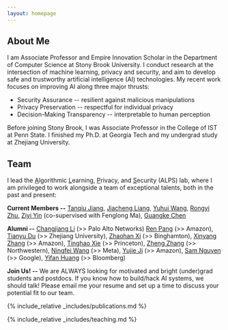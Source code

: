 ```yaml
---
layout: homepage
---
```


## About Me

I am Associate Professor and Empire Innovation Scholar in the Department of Computer Science at Stony Brook University. I conduct research at the intersection of machine learning, privacy and security, and aim to develop safe and trustworthy artificial intelligence (AI) technologies. My recent work focuses on improving AI along three major thrusts:

* Security Assurance -- resilient against malicious manipulations
* Privacy Preservation -- respectful for individual privacy
* Decision-Making Transparency -- interpretable to human perception

Before joining Stony Brook, I was Associate Professor in the College of IST at Penn State. I finished my Ph.D. at Georgia Tech and my undergrad study at Zhejiang University.

<!-- ## News



- <label class="paper_label_style">Editorship</label> Ting is assigned the associate editor of ACM Transactions on Intelligent Systems and Technology.
- <label class="info_label_style">Award</label>  [AutoML in the Wild](https://dl.acm.org/doi/abs/10.1145/3544548.3581082) received the CHI'23 Best Paper Honorable Mention.
- <label class="fund_label_style">Grant</label> NSF award to support our research on <a href="https://www.nsf.gov/awardsearch/showAward?AWD_ID=2212323">the Security Risks of AutoML</a>. Thank you, NSF!
- <label class="info_label_style">Award</label> [Android App Analysis](https://dl.acm.org/doi/10.1145/3533767.3534410) received the ACM SIGSOFT Distinguished Paper award! -->

## Team

I lead the <ins>A</ins>lgorithmic <ins>L</ins>earning, <ins>P</ins>rivacy, and <ins>S</ins>ecurity (ALPS) lab, where I am privileged to work alongside a team of exceptional talents, both in the past and present:

**Current Members --** [Tanqiu Jiang](https://tanqiujiang.github.io/), [Jiacheng Liang](https://jackpurcell.github.io/), [Yuhui Wang](https://scholar.google.com/citations?user=eJgbw-oAAAAJ&hl=en), [Rongyi Zhu](https://scholar.google.com/citations?user=MA1MmFAAAAAJ&hl=zh-CN), [Ziyi Yin](https://ist.psu.edu/directory/zmy5171) (co-supervised with Fenglong Ma), [Guangke Chen](https://guangkechen.site/)


**Alumni --** [Changjiang Li](https://meet-cjli.github.io/) (>> Palo Alto Networks) [Ren Pang](https://ain-soph.github.io/) (>> Amazon), [Tianyu Du](https://tydusky.github.io/) (>> Zhejiang University), [Zhaohan Xi](https://zhaohan-xi.github.io/) (>> Binghamton), [Xinyang Zhang](https://www.linkedin.com/in/xinyang-zhang-4580b8b7) (>> Amazon), [Tinghao Xie](https://tinghaoxie.com/) (>> Princeton), [Zheng Zhang](https://secantzhang.github.io) (>> Northwestern), [Ningfei Wang](https://www.linkedin.com/in/ningfei-wang-569a91156) (>> Meta), [Yujie Ji](https://www.linkedin.com/in/yujie-ji-27484793) (>> Amazon), [Sam Nguyen](https://www.linkedin.com/in/chanhnp) (>> Google), [Yifan Huang](https://www.linkedin.com/in/yifan-huang-303928156) (>> Bloomberg)


**Join Us! --**  We are ALWAYS looking for motivated and bright (under)grad students and postdocs. If you know how to build/hack AI systems, we should talk! Please email me your resume and set up a time to discuss your potential fit to our team.


{% include_relative _includes/publications.md %}

{% include_relative _includes/teaching.md %}

<!-- {% include_relative _includes/services.md %} -->
